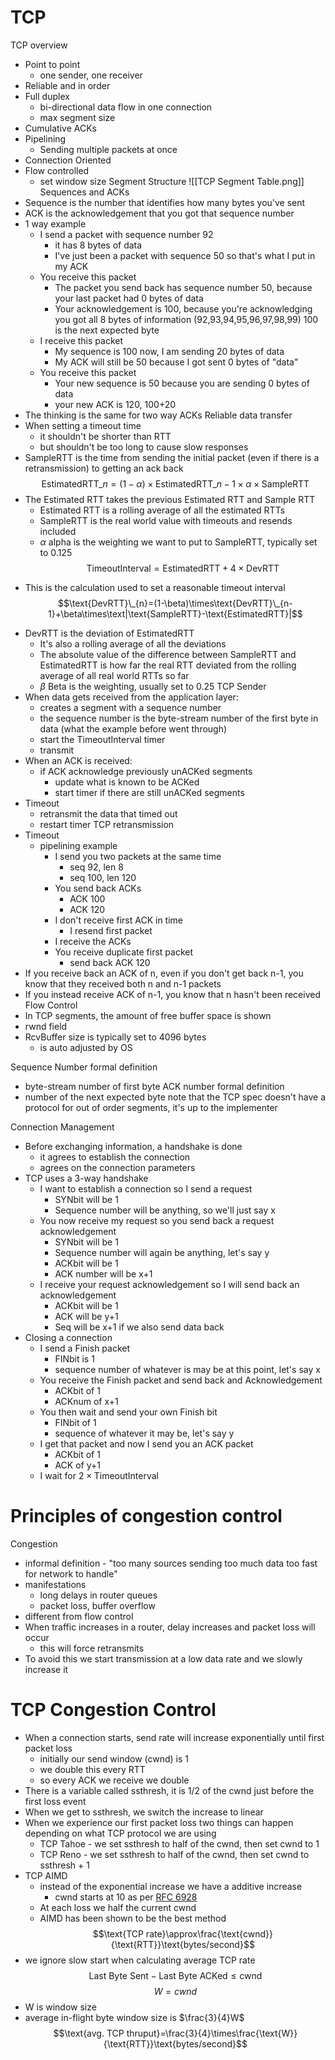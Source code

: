 # TCP
TCP overview
- Point to point
	- one sender, one receiver
- Reliable and in order
- Full duplex
	- bi-directional data flow in one connection
	- max segment size
- Cumulative ACKs
- Pipelining
	- Sending multiple packets at once
- Connection Oriented
- Flow controlled
	- set window size
Segment Structure
![[TCP Segment Table.png]]
Sequences and ACKs
- Sequence is the number that identifies how many bytes you've sent
- ACK is the acknowledgement that you got that sequence number
- 1 way example
	- I send a packet with sequence number 92
		- it has 8 bytes of data
		- I've just been a packet with sequence 50 so that's what I put in my ACK
	- You receive this packet
		- The packet you send back has sequence number 50, because your last packet had 0 bytes of data
		- Your acknowledgement is 100, because you're acknowledging you got all 8 bytes of information (92,93,94,95,96,97,98,99) 100 is the next expected byte
	- I receive this packet
		- My sequence is 100 now, I am sending 20 bytes of data
		- My ACK will still be 50 because I got sent 0 bytes of "data"
	- You receive this packet
		- Your new sequence is 50 because you are sending 0 bytes of data
		- your new ACK is 120, 100+20
- The thinking is the same for two way ACKs
Reliable data transfer
- When setting a timeout time
	- it shouldn't be shorter than RTT
	- but shouldn't be too long to cause slow responses
- SampleRTT is the time from sending the initial packet (even if there is a retransmission) to getting an ack back
$$\text{EstimatedRTT}\_{n} = (1-\alpha)\times\text{EstimatedRTT}\_{n-1}\times\alpha\times\text{SampleRTT}$$
-  The Estimated RTT takes the previous Estimated RTT and Sample RTT
	- Estimated RTT is a rolling average of all the estimated RTTs
	- SampleRTT is the real world value with timeouts and resends included
	- $\alpha$ alpha is the weighting we want to put to SampleRTT, typically set to 0.125
$$\text{TimeoutInterval}=\text{EstimatedRTT}+4\times\text{DevRTT}$$
+ This is the calculation used to set a reasonable timeout interval
$$\text{DevRTT}\_{n}=(1-\beta)\times\text{DevRTT}\_{n-1}+\beta\times\text|\text{SampleRTT}-\text{EstimatedRTT}|$$
- DevRTT is the deviation of EstimatedRTT
	- It's also a rolling average of all the deviations
	- The absolute value of the difference between SampleRTT and EstimatedRTT is how far the real RTT deviated from the rolling average of all real world RTTs so far
	- $\beta$ Beta is the weighting, usually set to 0.25
TCP Sender
- When data gets received from the application layer:
	- creates a segment with a sequence number
	- the sequence number is the byte-stream number of the first byte in data (what the example before went through)
	- start the TimeoutInterval timer
	- transmit
- When an ACK is received:
	- if ACK acknowledge previously unACKed segments
		- update what is known to be ACKed
		- start timer if there are still unACKed segments
- Timeout
	- retransmit the data that timed out
	- restart timer
TCP retransmission
- Timeout
	- pipelining example
		- I send you two packets at the same time
			- seq 92, len 8
			- seq 100, len 120
		- You send back ACKs
			- ACK 100
			- ACK 120
		- I don't receive first ACK in time
			- I resend first packet
		- I receive the ACKs
		- You receive duplicate first packet
			- send back ACK 120
- If you receive back an ACK of n, even if you don't get back n-1, you know that they received both n and n-1 packets
- If you instead receive ACK of n-1, you know that n hasn't been received
Flow Control
- In TCP segments, the amount of free buffer space is shown
- rwnd field
- RcvBuffer size is typically set to 4096 bytes
	- is auto adjusted by OS

Sequence Number formal definition
- byte-stream number of first byte
ACK number formal definition
- number of the next expected byte
note that the TCP spec doesn't have a protocol for out of order segments, it's up to the implementer

Connection Management
- Before exchanging information, a handshake is done
	- it agrees to establish the connection
	- agrees on the connection parameters
- TCP uses a 3-way handshake
	- I want to establish a connection so I send a request
		- SYNbit will be 1
		- Sequence number will be anything, so we'll just say x
	- You now receive my request so you send back a request acknowledgement
		- SYNbit will be 1
		- Sequence number will again be anything, let's say y
		- ACKbit will be 1
		- ACK number will be x+1
	- I receive your request acknowledgement so I will send back an acknowledgement
		- ACKbit will be 1
		- ACK will be y+1
		- Seq will be x+1 if we also send data back
- Closing a connection
	- I send a Finish packet
		- FINbit is 1
		- sequence number of whatever is may be at this point, let's say x
	- You receive the Finish packet and send back and Acknowledgement
		- ACKbit of 1
		- ACKnum of x+1
	- You then wait and send your own Finish bit
		- FINbit of 1
		- sequence of whatever it may be, let's say y
	- I get that packet and now I send you an ACK packet
		- ACKbit of 1
		- ACK of y+1
	- I wait for $2\times\text{TimeoutInterval}$
# Principles of congestion control
Congestion
- informal definition - "too many sources sending too much data too fast for network to handle"
- manifestations
	- long delays in router queues
	- packet loss, buffer overflow
- different from flow control
- When traffic increases in a router, delay increases and packet loss will occur
	- this will force retransmits
- To avoid this we start transmission at a low data rate and we slowly increase it

# TCP Congestion Control
- When a connection starts, send rate will increase exponentially until first packet loss
	- initially our send window (cwnd) is 1
	- we double this every RTT
	- so every ACK we receive we double
- There is a variable called ssthresh, it is 1/2 of the cwnd just before the first loss event
- When we get to ssthresh, we switch the increase to linear
- When we experience our first packet loss two things can happen depending on what TCP protocol we are using
	- TCP Tahoe - we set ssthresh to half of the cwnd, then set cwnd to 1
	- TCP Reno - we set ssthresh to half of the cwnd, then set cwnd to ssthresh + 1
- TCP AIMD
	- instead of the exponential increase we have a additive increase
		- cwnd starts at 10 as per [RFC 6928](https://datatracker.ietf.org/doc/html/rfc6928)
	- At each loss we half the current cwnd
	- AIMD has been shown to be the best method
$$\text{TCP rate}\approx\frac{\text{cwnd}}{\text{RTT}}\text{bytes/second}$$
- we ignore slow start when calculating average TCP rate
$$\text{Last Byte Sent}-\text{Last Byte ACKed}\le\text{cwnd}$$
$$W=cwnd$$
- W is window size
- average in-flight byte window size is $\frac{3}{4}W$
$$\text{avg. TCP thruput}=\frac{3}{4}\times\frac{\text{W}}{\text{RTT}}\text{bytes/second}$$
